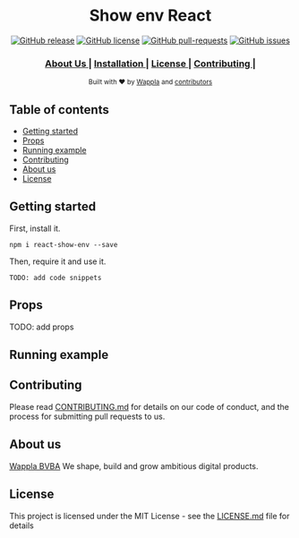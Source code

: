 <h1 align="center">Show env React</h1>
<div align="center">

[![GitHub release](https://img.shields.io/github/release/wappla/show-env.svg?style=flat-square)](https://github.com/wappla/show-env/releases/)  [![GitHub license](https://img.shields.io/badge/license-MIT-blue.svg?style=flat-square)](https://github.com/wappla/show-env/blob/master/LICENSE)  [![GitHub pull-requests](https://img.shields.io/github/issues-pr/wappla/show-env.svg?style=flat-square)](https://github.com/wappla/show-env/pulls/)  [![GitHub issues](https://img.shields.io/github/issues/wappla/show-env.svg?style=flat-square)](https://github.com/wappla/show-env/issues/)
  <h3>
    <a href="about-us">
      About Us
    </a>
    <span> | </span>
    <a href="#getting-started">
      Installation
    </a>
    <span> | </span>
    <a href="#license">
      License
    </a>
    <span> | </span>
    <a href="#contributing">
      Contributing
    </a>
    <span> | </span>
  </h3>
    <sub>Built with ❤︎ by
  <a href="#about-us">Wappla</a> and
  <a href="https://github.com/wappla/show-env/graphs/contributors">
    contributors
  </a>
</div>

## Table of contents

<!-- START doctoc generated TOC please keep comment here to allow auto update -->
<!-- DON'T EDIT THIS SECTION, INSTEAD RE-RUN doctoc TO UPDATE -->
<!-- END doctoc generated TOC please keep comment here to allow auto update -->

- [Getting started](#getting-started)
- [Props](#props)
- [Running example](#running-example)
- [Contributing](#contributing)
- [About us](#about-us)
- [License](#license)

<!-- END doctoc generated TOC please keep comment here to allow auto update -->

## Getting started
First, install it.

`npm i react-show-env --save`

Then, require it and use it.

```
TODO: add code snippets
```


## Props

TODO: add props


## Running example


## Contributing

Please read [CONTRIBUTING.md](https://github.com/wappla/show-env) for details on our code of conduct, and the process for submitting pull requests to us.

## About us

[Wappla BVBA](https://www.wappla.com/)
We shape, build and grow ambitious digital products.

## License

This project is licensed under the MIT License - see the [LICENSE.md](https://github.com/wappla/show-env/blob/master/LICENSE) file for details

